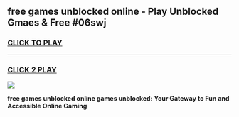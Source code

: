 
## free games unblocked online - Play Unblocked Gmaes & Free #06swj
<h3>
<a href="https://news.freeplayer.one?title=free_games_unblocked_online&ref=24F">CLICK TO PLAY</a></h3>
<hr>

<h3>
<a href="https://news.freeplayer.one?title=free_games_unblocked_online&ref=24F">CLICK 2 PLAY</a>
  
</h3>

<a href="https://news.freeplayer.one?title=free_games_unblocked_online&ref=24F/"><img src="https://clearcache.store/games.png"></a>


**free games unblocked online games unblocked: Your Gateway to Fun and Accessible Online Gaming**
